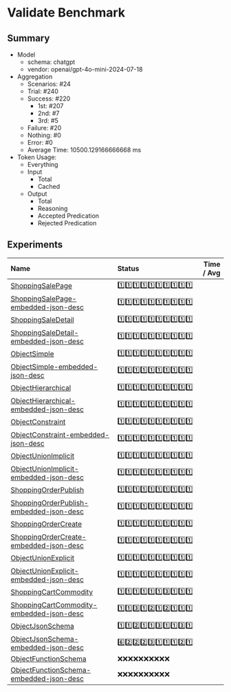 # Validate Benchmark
## Summary
  - Model
    - schema: chatgpt
    - vendor: openai/gpt-4o-mini-2024-07-18
  - Aggregation
    - Scenarios: #24
    - Trial: #240
    - Success: #220
      - 1st: #207
      - 2nd: #7
      - 3rd: #5
    - Failure: #20
    - Nothing: #0
    - Error: #0
    - Average Time: 10500.129166666668 ms
  - Token Usage:
    - Everything
    - Input
      - Total
      - Cached
    - Output
      - Total
      - Reasoning
      - Accepted Predication
      - Rejected Predication

## Experiments
Name | Status | Time / Avg
:----|:-------|------------:
[ShoppingSalePage](./ShoppingSalePage/README.md) | 1️⃣1️⃣1️⃣1️⃣1️⃣1️⃣1️⃣1️⃣1️⃣1️⃣
[ShoppingSalePage-embedded-json-desc](./ShoppingSalePage-embedded-json-desc/README.md) | 1️⃣1️⃣1️⃣1️⃣1️⃣1️⃣1️⃣1️⃣1️⃣1️⃣
[ShoppingSaleDetail](./ShoppingSaleDetail/README.md) | 1️⃣1️⃣1️⃣1️⃣1️⃣1️⃣1️⃣1️⃣1️⃣1️⃣
[ShoppingSaleDetail-embedded-json-desc](./ShoppingSaleDetail-embedded-json-desc/README.md) | 1️⃣1️⃣1️⃣1️⃣1️⃣1️⃣1️⃣1️⃣1️⃣1️⃣
[ObjectSimple](./ObjectSimple/README.md) | 1️⃣1️⃣1️⃣1️⃣1️⃣1️⃣1️⃣1️⃣1️⃣1️⃣
[ObjectSimple-embedded-json-desc](./ObjectSimple-embedded-json-desc/README.md) | 1️⃣1️⃣1️⃣1️⃣1️⃣1️⃣1️⃣1️⃣1️⃣1️⃣
[ObjectHierarchical](./ObjectHierarchical/README.md) | 1️⃣1️⃣1️⃣1️⃣1️⃣1️⃣1️⃣1️⃣1️⃣1️⃣
[ObjectHierarchical-embedded-json-desc](./ObjectHierarchical-embedded-json-desc/README.md) | 1️⃣1️⃣1️⃣1️⃣1️⃣1️⃣1️⃣1️⃣1️⃣1️⃣
[ObjectConstraint](./ObjectConstraint/README.md) | 1️⃣1️⃣1️⃣1️⃣1️⃣1️⃣1️⃣1️⃣1️⃣1️⃣
[ObjectConstraint-embedded-json-desc](./ObjectConstraint-embedded-json-desc/README.md) | 1️⃣1️⃣1️⃣1️⃣1️⃣1️⃣1️⃣1️⃣1️⃣1️⃣
[ObjectUnionImplicit](./ObjectUnionImplicit/README.md) | 1️⃣1️⃣1️⃣1️⃣1️⃣1️⃣1️⃣1️⃣1️⃣1️⃣
[ObjectUnionImplicit-embedded-json-desc](./ObjectUnionImplicit-embedded-json-desc/README.md) | 1️⃣1️⃣1️⃣1️⃣1️⃣1️⃣1️⃣1️⃣1️⃣1️⃣
[ShoppingOrderPublish](./ShoppingOrderPublish/README.md) | 1️⃣1️⃣1️⃣1️⃣1️⃣1️⃣1️⃣1️⃣1️⃣1️⃣
[ShoppingOrderPublish-embedded-json-desc](./ShoppingOrderPublish-embedded-json-desc/README.md) | 1️⃣1️⃣1️⃣1️⃣1️⃣1️⃣1️⃣1️⃣1️⃣1️⃣
[ShoppingOrderCreate](./ShoppingOrderCreate/README.md) | 1️⃣1️⃣1️⃣1️⃣1️⃣1️⃣1️⃣1️⃣1️⃣1️⃣
[ShoppingOrderCreate-embedded-json-desc](./ShoppingOrderCreate-embedded-json-desc/README.md) | 1️⃣1️⃣1️⃣1️⃣1️⃣1️⃣1️⃣1️⃣1️⃣1️⃣
[ObjectUnionExplicit](./ObjectUnionExplicit/README.md) | 1️⃣1️⃣1️⃣1️⃣1️⃣1️⃣1️⃣1️⃣1️⃣1️⃣
[ObjectUnionExplicit-embedded-json-desc](./ObjectUnionExplicit-embedded-json-desc/README.md) | 1️⃣1️⃣1️⃣1️⃣1️⃣1️⃣1️⃣1️⃣1️⃣1️⃣
[ShoppingCartCommodity](./ShoppingCartCommodity/README.md) | 1️⃣1️⃣1️⃣1️⃣1️⃣1️⃣3️⃣1️⃣1️⃣1️⃣
[ShoppingCartCommodity-embedded-json-desc](./ShoppingCartCommodity-embedded-json-desc/README.md) | 1️⃣1️⃣3️⃣1️⃣2️⃣1️⃣2️⃣1️⃣1️⃣1️⃣
[ObjectJsonSchema](./ObjectJsonSchema/README.md) | 1️⃣1️⃣2️⃣1️⃣1️⃣3️⃣1️⃣1️⃣3️⃣1️⃣
[ObjectJsonSchema-embedded-json-desc](./ObjectJsonSchema-embedded-json-desc/README.md) | 6️⃣2️⃣2️⃣2️⃣3️⃣1️⃣1️⃣1️⃣2️⃣1️⃣
[ObjectFunctionSchema](./ObjectFunctionSchema/README.md) | ❌❌❌❌❌❌❌❌❌❌
[ObjectFunctionSchema-embedded-json-desc](./ObjectFunctionSchema-embedded-json-desc/README.md) | ❌❌❌❌❌❌❌❌❌❌